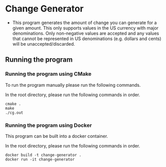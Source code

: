 # Change Generator
- This program generates the amount of change you can generate for a given amount. This only supports values in the US currency with major denominations. Only non-negative values are accepted and any values that cannot be represented in US denominations (e.g. dollars and cents) will be unaccepted/discarded.

## Running the program
### Running the program using CMake
To run the program manually please run the following commands.

In the root directory, please run the following commands in order.
```
cmake .
make
./cg.out
```
### Running the program using Docker
This program can be built into a docker container.

In the root directory, please run the following commands in order.
```
docker build -t change-generator .
docker run -it change-generator
```